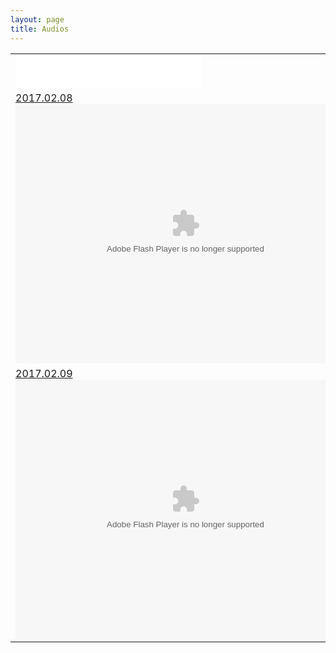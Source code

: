 ```yaml
---
layout: page
title: Audios
---
```


<table>
<tr>
<td>
<iframe frameborder="no" border="0" marginwidth="0" marginheight="0" width=298 height=52 src="//music.163.com/outchain/player?type=2&id=2177197&auto=0&height=32"></iframe>
</td>
</tr>
<tr>
<td>
<a href="">2017.02.08</a>
<br/>
<embed height="415" width="544" quality="high" allowfullscreen="true" type="application/x-shockwave-flash" src="//static.hdslb.com/miniloader.swf" flashvars="aid=8494331&page=1" pluginspage="//www.adobe.com/shockwave/download/download.cgi?P1_Prod_Version=ShockwaveFlash"></embed>
</td>
</tr>
<tr>
<td>
<a href="">2017.02.09</a>
<br/>
<embed height="415" width="544" quality="high" allowfullscreen="true" type="application/x-shockwave-flash" src="//static.hdslb.com/miniloader.swf" flashvars="aid=8511323&page=1" pluginspage="//www.adobe.com/shockwave/download/download.cgi?P1_Prod_Version=ShockwaveFlash"></embed>
</td>
</tr>
</table> 
